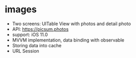 # images

- Two screens: UITable View with photos and detail photo
- API: https://picsum.photos
- support: iOS 11.0
- MVVM implementation, data binding with observable
- Storing data into cache
- URL Session
